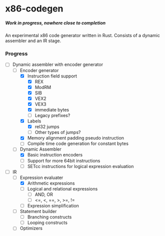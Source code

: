 # x86-codegen
##### *Work in progress, nowhere close to completion*
An experimental x86 code generator written in Rust. Consists of a dynamic assembler and an IR stage.

### Progress
- [ ] Dynamic assembler with encoder generator
  - [ ] Encoder generator
    - [x] Instruction field support
      - [x] REX
      - [x] ModRM
      - [x] SIB
      - [x] VEX2
      - [x] VEX3
      - [x] immediate bytes
      - [ ] Legacy prefixes?
    - [x] Labels
      - [x] rel32 jumps 
      - [ ] Other types of jumps?
    - [x] Memory alignment padding pseudo instruction
    - [ ] Compile time code generation for constant bytes
  - [ ] Dynamic Assembler
    - [x] Basic instruction encoders
    - [ ] Support for more 64bit instructions
    - [ ] SETcc instructions for logical expression evaluation
- [ ] IR
  - [ ] Expression evaluater
    - [x] Arithmetic expressions
    - [ ] Logical and relational expressions
      - [ ] AND, OR
      - [ ] <=, <, ==, >, >=, !=
    - [ ] Expression simplification
  - [ ] Statement builder
    - [ ] Branching constructs
    - [ ] Looping constructs
  - [ ] Optimizers
